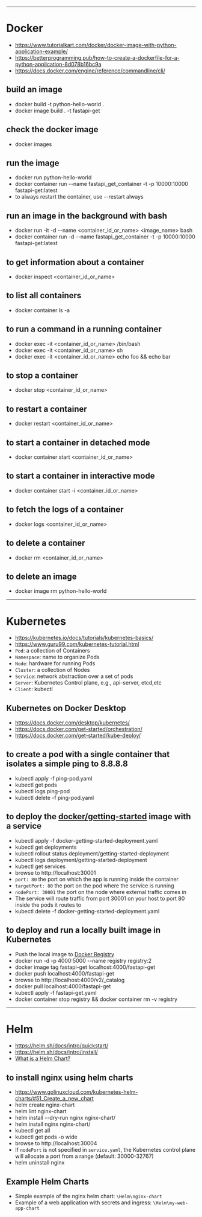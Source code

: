 ***

# Docker
- https://www.tutorialkart.com/docker/docker-image-with-python-application-example/
- https://betterprogramming.pub/how-to-create-a-dockerfile-for-a-python-application-8d078b16bc9a
- https://docs.docker.com/engine/reference/commandline/cli/

## build an image
- docker build -t python-hello-world .
- docker image build . -t fastapi-get

## check the docker image
- docker images

## run the image
- docker run python-hello-world
- docker container run --name fastapi_get_container -t -p 10000:10000 fastapi-get:latest
- to always restart the container, use --restart always

## run an image in the background with bash
- docker run -it -d --name <container_id_or_name> <image_name> bash
- docker container run -d --name fastapi_get_container -t -p 10000:10000 fastapi-get:latest

## to get information about a container
- docker inspect <container_id_or_name>

## to list all containers
- docker container ls -a

## to run a command in a running container
- docker exec -it <container_id_or_name> /bin/bash
- docker exec -it <container_id_or_name> sh
- docker exec -it <container_id_or_name> echo foo && echo bar

## to stop a container
- docker stop <container_id_or_name>

## to restart a container
- docker restart <container_id_or_name>

## to start a container in detached mode
- docker container start <container_id_or_name>

## to start a container in interactive mode
- docker container start -i <container_id_or_name>

## to fetch the logs of a container
- docker logs <container_id_or_name>

## to delete a container
- docker rm <container_id_or_name>

## to delete an image
- docker image rm python-hello-world

***

# Kubernetes
- https://kubernetes.io/docs/tutorials/kubernetes-basics/
- https://www.guru99.com/kubernetes-tutorial.html
- `Pod`: a collection of Containers
- `Namespace`: name to organize Pods
- `Node`: hardware for running Pods
- `Cluster`: a collection of Nodes
- `Service`: network abstraction over a set of pods
- `Server`: Kubernetes Control plane, e.g., api-server, etcd,etc
- `Client`: kubectl

## Kubernetes on Docker Desktop
- https://docs.docker.com/desktop/kubernetes/
- https://docs.docker.com/get-started/orchestration/
- https://docs.docker.com/get-started/kube-deploy/

## to create a pod with a single container that isolates a simple ping to 8.8.8.8
- kubectl apply -f ping-pod.yaml
- kubectl get pods
- kubectl logs ping-pod
- kubectl delete -f ping-pod.yaml

## to deploy the [docker/getting-started](https://hub.docker.com/r/docker/getting-started) image with a service
- kubectl apply -f docker-getting-started-deployment.yaml
- kubectl get deployments
- kubectl rollout status deployment/getting-started-deployment
- kubectl logs deployment/getting-started-deployment
- kubectl get services
- browse to http://localhost:30001
- `port: 80` the port on which the app is running inside the container
- `targetPort: 80` the port on the pod where the service is running
- `nodePort: 30001` the port on the node where external traffic comes in
- The service will route traffic from port 30001 on your host to port 80 inside the pods it routes to
- kubectl delete -f docker-getting-started-deployment.yaml

## to deploy and run a locally built image in Kubernetes
- Push the local image to [Docker Registry](https://docs.docker.com/registry/)
- docker run -d -p 4000:5000 --name registry registry:2
- docker image tag fastapi-get localhost:4000/fastapi-get
- docker push localhost:4000/fastapi-get
- browse to http://localhost:4000/v2/_catalog
- docker pull localhost:4000/fastapi-get
- kubectl apply -f fastapi-get.yaml
- docker container stop registry && docker container rm -v registry

***

# Helm
- https://helm.sh/docs/intro/quickstart/
- https://helm.sh/docs/intro/install/
- [What is a Helm Chart?](https://www.freecodecamp.org/news/what-is-a-helm-chart-tutorial-for-kubernetes-beginners/)

## to install nginx using helm charts
- https://www.golinuxcloud.com/kubernetes-helm-charts/#51_Create_a_new_chart
- helm create nginx-chart
- helm lint nginx-chart
- helm install --dry-run nginx nginx-chart/
- helm install nginx nginx-chart/
- kubectl get all
- kubectl get pods -o wide
- browse to http://localhost:30004
- If `nodePort` is not specified in `service.yaml`, the Kubernetes control plane will allocate a port from a range (default: 30000-32767)
- helm uninstall nginx

## Example Helm Charts
- Simple example of the nginx helm chart: `\Helm\nginx-chart`
- Example of a web application with secrets and ingress: `\Helm\my-web-app-chart`